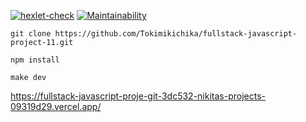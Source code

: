 [![hexlet-check](https://github.com/Tokimikichika/fullstack-javascript-project-11/actions/workflows/hexlet-check.yml/badge.svg)](https://github.com/Tokimikichika/fullstack-javascript-project-11/actions/workflows/hexlet-check.yml)
[![Maintainability](https://api.codeclimate.com/v1/badges/d47f76fc73acae29bed1/maintainability)](https://codeclimate.com/github/Tokimikichika/fullstack-javascript-project-11/maintainability)

```
git clone https://github.com/Tokimikichika/fullstack-javascript-project-11.git
```
```
npm install
```

```
make dev
```

https://fullstack-javascript-proje-git-3dc532-nikitas-projects-09319d29.vercel.app/
